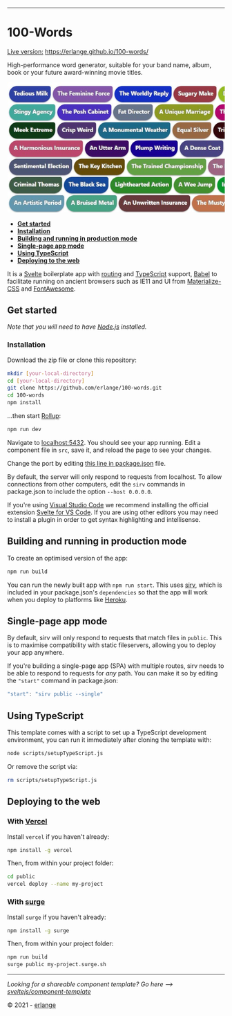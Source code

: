 
---

# 100-Words

[Live version:](https://erlange.github.io/100-words/)
https://erlange.github.io/100-words/

High-performance word generator, suitable for your band name, album, book or your future award-winning movie titles.

![100-Words](https://raw.githubusercontent.com/erlange/100-words/main/public/img/100-words.jpg)

* [**Get started**](#get-started)
* [**Installation**](#installation)
* [**Building and running in production mode**](#building-and-running-in-production-mode)
* [**Single-page app mode**](#single-page-app-mode)
* [**Using TypeScript**](#using-typescript)
* [**Deploying to the web**](#deploying-to-the-web)

It is a [Svelte](https://svelte.dev) boilerplate app with [routing](https://github.com/mefechoel/svelte-navigator) and [TypeScript](https://www.typescriptlang.org/) support, [Babel](https://babeljs.io/) to facilitate running on ancient browsers such as IE11 and UI from [Materialize-CSS](https://materializecss.com/) and [FontAwesome](https://fontawesome.com/).


## Get started

*Note that you will need to have [Node.js](https://nodejs.org) installed.*

### Installation

Download the zip file or clone this repository:

```bash
mkdir [your-local-directory]
cd [your-local-directory]
git clone https://github.com/erlange/100-words.git
cd 100-words
npm install
```

...then start [Rollup](https://rollupjs.org):

```bash
npm run dev
```

Navigate to [localhost:5432](http://localhost:5432). You should see your app running. Edit a component file in `src`, save it, and reload the page to see your changes.

Change the port by editing [this line in package.json](https://github.com/erlange/100-words/blob/main/package.json#L8) file.

By default, the server will only respond to requests from localhost. To allow connections from other computers, edit the `sirv` commands in package.json to include the option `--host 0.0.0.0`.

If you're using [Visual Studio Code](https://code.visualstudio.com/) we recommend installing the official extension [Svelte for VS Code](https://marketplace.visualstudio.com/items?itemName=svelte.svelte-vscode). If you are using other editors you may need to install a plugin in order to get syntax highlighting and intellisense.

## Building and running in production mode

To create an optimised version of the app:

```bash
npm run build
```

You can run the newly built app with `npm run start`. This uses [sirv](https://github.com/lukeed/sirv), which is included in your package.json's `dependencies` so that the app will work when you deploy to platforms like [Heroku](https://heroku.com).


## Single-page app mode

By default, sirv will only respond to requests that match files in `public`. This is to maximise compatibility with static fileservers, allowing you to deploy your app anywhere.

If you're building a single-page app (SPA) with multiple routes, sirv needs to be able to respond to requests for *any* path. You can make it so by editing the `"start"` command in package.json:

```js
"start": "sirv public --single"
```

## Using TypeScript

This template comes with a script to set up a TypeScript development environment, you can run it immediately after cloning the template with:

```bash
node scripts/setupTypeScript.js
```

Or remove the script via:

```bash
rm scripts/setupTypeScript.js
```

## Deploying to the web

### With [Vercel](https://vercel.com)

Install `vercel` if you haven't already:

```bash
npm install -g vercel
```

Then, from within your project folder:

```bash
cd public
vercel deploy --name my-project
```

### With [surge](https://surge.sh/)

Install `surge` if you haven't already:

```bash
npm install -g surge
```

Then, from within your project folder:

```bash
npm run build
surge public my-project.surge.sh
```
---
*Looking for a shareable component template? Go here --> [sveltejs/component-template](https://github.com/sveltejs/component-template)*

© 2021 -  [erlange](mailto:eri.airlangga@gmail.com)